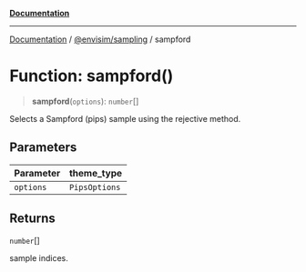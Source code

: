 [**Documentation**](../../../README.md)

---

[Documentation](../../../README.md) / [@envisim/sampling](../README.md) / sampford

# Function: sampford()

> **sampford**(`options`): `number`[]

Selects a Sampford (pips) sample using the rejective method.

## Parameters

| Parameter | theme_type    |
| --------- | ------------- |
| `options` | `PipsOptions` |

## Returns

`number`[]

sample indices.
